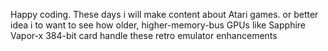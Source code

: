 Happy coding.
These days i will make content about Atari games.
or better idea i to want to see how older, higher-memory-bus GPUs like Sapphire Vapor-x 384-bit card handle these retro emulator enhancements
